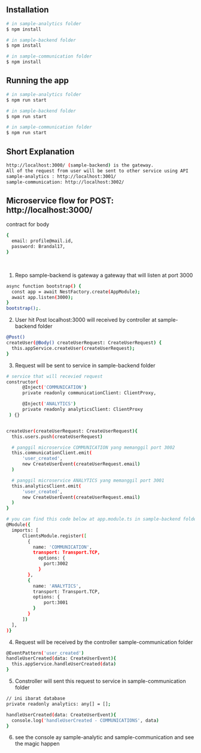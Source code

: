 ## Installation

```bash
# in sample-analytics folder
$ npm install
```
```bash
# in sample-backend folder
$ npm install
```
```bash
# in sample-communication folder
$ npm install
```

## Running the app

```bash
# in sample-analytics folder
$ npm run start
```
```bash
# in sample-backend folder
$ npm run start
```
```bash
# in sample-communication folder
$ npm run start
```

## Short Explanation

```bash
http://localhost:3000/ (sample-backend) is the gateway.
All of the request from user will be sent to other service using API
sample-analytics : http://localhost:3001/
sample-communication: http://localhost:3002/
```

## Microservice flow for POST: http://localhost:3000/ 
contract for body
```bash
{
  email: profile@mail.id,
  password: Brandal17,
}
```
<br />

1. Repo sample-backend is gateway a gateway that will listen at port 3000
```bash
async function bootstrap() {
  const app = await NestFactory.create(AppModule);
  await app.listen(3000);
}
bootstrap();.
```

2. User hit Post localhost:3000 will received by controller at sample-backend folder
```bash
@Post()
createUser(@Body() createUserRequest: CreateUserRequest) {
  this.appService.createUser(createUserRequest);
}
```

3. Request will be sent to service in sample-backend folder
```bash
# service that will recevied request
constructor(
      @Inject('COMMUNICATION')
      private readonly communicationClient: ClientProxy,

      @Inject('ANALYTICS')
      private readonly analyticsClient: ClientProxy
 ) {}


createUser(createUserRequest: CreateUserRequest){
  this.users.push(createUserRequest)

  # panggil microservice COMMUNICATION yang memanggil port 3002
  this.communicationClient.emit(
      'user_created',
      new CreateUserEvent(createUserRequest.email)
  )

  # panggil microservice ANALYTICS yang memanggil port 3001
  this.analyticsClient.emit(
      'user_created',
      new CreateUserEvent(createUserRequest.email)
  )
}
```

```bash
# you can find this code below at app.module.ts in sample-backend folder
@Module({
  imports: [
      ClientsModule.register([
        {
          name: 'COMMUNICATION',
          transport: Transport.TCP,
            options: {
              port:3002
            }
        },
        {
          name: 'ANALYTICS',
          transport: Transport.TCP,
          options: {
              port:3001
          }
        }
      ])
  ],
)}
```

4. Request will be received by the controller sample-communication folder
```bash
@EventPattern('user_created')
handleUserCreated(data: CreateUserEvent){
  this.appService.handleUserCreated(data)
}
```

5. Constroller will sent this request to service in sample-communication folder
```bash
// ini ibarat database
private readonly analytics: any[] = [];

handleUserCreated(data: CreateUserEvent){
  console.log('handleUserCreated - COMMUNICATIONS', data)
}
```

6. see the console ay sample-analytic and sample-communication and see the magic happen 